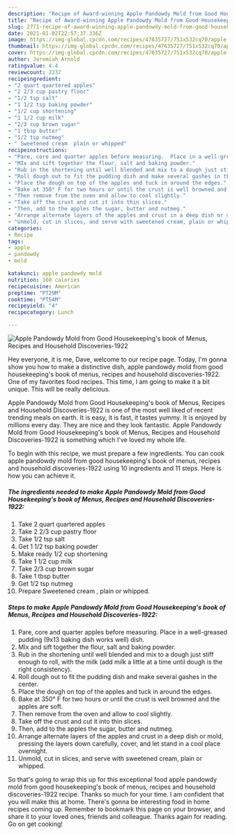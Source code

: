 ```yaml
---
description: "Recipe of Award-winning Apple Pandowdy Mold from Good Housekeeping&amp;#39;s book of Menus, Recipes and Household Discoveries-1922"
title: "Recipe of Award-winning Apple Pandowdy Mold from Good Housekeeping&amp;#39;s book of Menus, Recipes and Household Discoveries-1922"
slug: 2771-recipe-of-award-winning-apple-pandowdy-mold-from-good-housekeeping-and-39-s-book-of-menus-recipes-and-household-discoveries-1922
date: 2021-01-02T22:57:37.336Z
image: https://img-global.cpcdn.com/recipes/47635727/751x532cq70/apple-pandowdy-mold-from-good-housekeepings-book-of-menus-recipes-and-household-discoveries-1922-recipe-main-photo.jpg
thumbnail: https://img-global.cpcdn.com/recipes/47635727/751x532cq70/apple-pandowdy-mold-from-good-housekeepings-book-of-menus-recipes-and-household-discoveries-1922-recipe-main-photo.jpg
cover: https://img-global.cpcdn.com/recipes/47635727/751x532cq70/apple-pandowdy-mold-from-good-housekeepings-book-of-menus-recipes-and-household-discoveries-1922-recipe-main-photo.jpg
author: Jeremiah Arnold
ratingvalue: 4.4
reviewcount: 2237
recipeingredient:
- "2 quart quartered apples"
- "2 2/3 cup pastry floor"
- "1/2 tsp salt"
- "1 1/2 tsp baking powder"
- "1/2 cup shortening"
- "1 1/2 cup milk"
- "2/3 cup brown sugar"
- "1 tbsp butter"
- "1/2 tsp nutmeg"
- " Sweetened cream  plain or whipped"
recipeinstructions:
- "Pare, core and quarter apples before measuring.  Place in a well-greased pudding (9x13 baking dish works well) dish."
- "MIx and sift together the flour, salt and baking powder."
- "Rub in the shortening until well blended and mix to a dough just stiff enough to roll, with the milk (add milk a little at a time until dough is the right consistency)."
- "Roll dough out to fit the pudding dish and make several gashes in the center."
- "Place the dough on top of the apples and tuck in around the edges."
- "Bake at 350° F for two hours or until the crust is well browned and the apples are soft."
- "Then remove from the oven and allow to cool slightly."
- "Take off the crust and cut it into thin slices."
- "Then, add to the apples the sugar, butter and nutmeg."
- "Arrange alternate layers of the apples and crust in a deep dish or mold, pressing the layers down carefully, cover, and let stand in a cool place overnight."
- "Unmold, cut in slices, and serve with sweetened cream, plain or whipped."
categories:
- Recipe
tags:
- apple
- pandowdy
- mold

katakunci: apple pandowdy mold 
nutrition: 160 calories
recipecuisine: American
preptime: "PT29M"
cooktime: "PT54M"
recipeyield: "4"
recipecategory: Lunch

---
```



![Apple Pandowdy Mold from Good Housekeeping&#39;s book of Menus, Recipes and Household Discoveries-1922](https://img-global.cpcdn.com/recipes/47635727/751x532cq70/apple-pandowdy-mold-from-good-housekeepings-book-of-menus-recipes-and-household-discoveries-1922-recipe-main-photo.jpg)

Hey everyone, it is me, Dave, welcome to our recipe page. Today, I'm gonna show you how to make a distinctive dish, apple pandowdy mold from good housekeeping&#39;s book of menus, recipes and household discoveries-1922. One of my favorites food recipes. This time, I am going to make it a bit unique. This will be really delicious.

Apple Pandowdy Mold from Good Housekeeping&#39;s book of Menus, Recipes and Household Discoveries-1922 is one of the most well liked of recent trending meals on earth. It is easy, it is fast, it tastes yummy. It is enjoyed by millions every day. They are nice and they look fantastic. Apple Pandowdy Mold from Good Housekeeping&#39;s book of Menus, Recipes and Household Discoveries-1922 is something which I've loved my whole life.




To begin with this recipe, we must prepare a few ingredients. You can cook apple pandowdy mold from good housekeeping&#39;s book of menus, recipes and household discoveries-1922 using 10 ingredients and 11 steps. Here is how you can achieve it.

<!--inarticleads1-->

##### The ingredients needed to make Apple Pandowdy Mold from Good Housekeeping&#39;s book of Menus, Recipes and Household Discoveries-1922:

1. Take 2 quart quartered apples
1. Take 2 2/3 cup pastry floor
1. Take 1/2 tsp salt
1. Get 1 1/2 tsp baking powder
1. Make ready 1/2 cup shortening
1. Take 1 1/2 cup milk
1. Take 2/3 cup brown sugar
1. Take 1 tbsp butter
1. Get 1/2 tsp nutmeg
1. Prepare  Sweetened cream , plain or whipped.




<!--inarticleads2-->

##### Steps to make Apple Pandowdy Mold from Good Housekeeping&#39;s book of Menus, Recipes and Household Discoveries-1922:

1. Pare, core and quarter apples before measuring.  Place in a well-greased pudding (9x13 baking dish works well) dish.
1. MIx and sift together the flour, salt and baking powder.
1. Rub in the shortening until well blended and mix to a dough just stiff enough to roll, with the milk (add milk a little at a time until dough is the right consistency).
1. Roll dough out to fit the pudding dish and make several gashes in the center.
1. Place the dough on top of the apples and tuck in around the edges.
1. Bake at 350° F for two hours or until the crust is well browned and the apples are soft.
1. Then remove from the oven and allow to cool slightly.
1. Take off the crust and cut it into thin slices.
1. Then, add to the apples the sugar, butter and nutmeg.
1. Arrange alternate layers of the apples and crust in a deep dish or mold, pressing the layers down carefully, cover, and let stand in a cool place overnight.
1. Unmold, cut in slices, and serve with sweetened cream, plain or whipped.




So that's going to wrap this up for this exceptional food apple pandowdy mold from good housekeeping&#39;s book of menus, recipes and household discoveries-1922 recipe. Thanks so much for your time. I am confident that you will make this at home. There's gonna be interesting food in home recipes coming up. Remember to bookmark this page on your browser, and share it to your loved ones, friends and colleague. Thanks again for reading. Go on get cooking!
